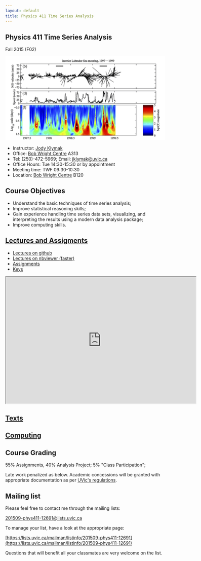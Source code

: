 ```yaml
---
layout: default
title: Physics 411 Time Series Analysis
---
```


## Physics 411 Time Series Analysis

Fall 2015 (F02)

![Lilly et al 2003](./figs/LillyEtAl03Fig14Small.png)


  - Instructor: [Jody Klymak](http://web.uvic.ca/~jklymak)
  - Office: [Bob Wright Centre](http://www.uvic.ca/buildings/sci.html) A313
  - Tel: (250)-472-5969; Email: [jklymak@uvic.ca](mailto:jklymak@uvic.ca)
  - Office Hours: Tue 14:30-15:30 or by appointment 
  - Meeting time:  TWF 09:30-10:30
  - Location:  [Bob Wright Centre](http://www.uvic.ca/buildings/sci.html) B120 

## Course Objectives ##

  - Understand the basic techniques of time series analysis;
  - Improve statistical reasoning skills;
  - Gain experience handling time series data sets,  visualizing, and interpreting the results using a modern data analysis package;
  - Improve computing skills.
  

## [Lectures and Assigments](./Lectures/)
  
  - [Lectures on github](https://github.com/jklymak/Phy411/tree/master/lectures/)
  - [Lectures on nbviewer (faster)](http://nbviewer.ipython.org/github/jklymak/Phy411/tree/master/lectures/)
  - [Assignments](https://github.com/jklymak/Phy411/tree/master/release/)
  - [Keys](https://github.com/jklymak/Phy411/tree/master/keys/)

<iframe width="600px" height="400px"  src="https://docs.google.com/spreadsheets/d/1_qPI15GfUfRbynX0DXNvg7nQaF4wh4kdVac9Hv_BOy8/pubhtml?gid=0&single=true&widget=true&headers=false&chrome=false" ></iframe>



## [Texts](./Texts/)

## [Computing](./Computing/)

## Course Grading

55% Assignments, 40% Analysis Project; 5% "Class Participation";

Late work penalized as below.  Academic concessions will be granted
with appropriate documentation as per [UVic's regulations](http://www.uvic.ca/registrar/students/policies/appeals/rac-request.php).

## Mailing list

Please feel free to contact me through the mailing lists:

[201509-phys411-12691@lists.uvic.ca](mailto:201509-phys411-12691@lists.uvic.ca)

To manage your list, have a look at the appropriate page:

[https://lists.uvic.ca/mailman/listinfo/201509-phys411-12691](https://lists.uvic.ca/mailman/listinfo/201509-phys411-12691)

Questions that will benefit all your classmates are very welcome on
the list. 









